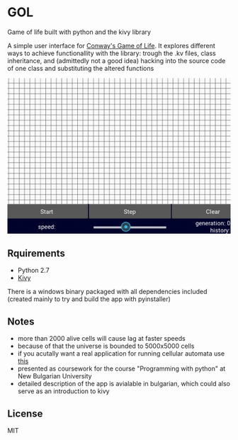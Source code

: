 # GOL
Game of life built with python and the kivy library

A simple user interface for [Conway's Game of Life](https://en.wikipedia.org/wiki/Conway%27s_Game_of_Life). It explores different ways to achieve functionallity with the library: trough the .kv files, class inheritance, and (admittedly not a good idea) hacking into the source code of one class and substituting the altered functions

![](gol_preview.gif)

## Rquirements
* Python 2.7
* [Kivy](https://kivy.org/#home)

There is a windows binary packaged with all dependencies included (created mainly to try and build the app with pyinstaller)

## Notes
* more than 2000 alive cells will cause lag at faster speeds
* because of that the universe is bounded to 5000x5000 cells
* if you acutally want a real application for running cellular automata use [this](http://golly.sourceforge.net/)
* presented as coursework for the course "Programming with python" at New Bulgarian University
* detailed description of the app is avialable in bulgarian, which could also serve as an introduction to kivy

## License
MIT 
